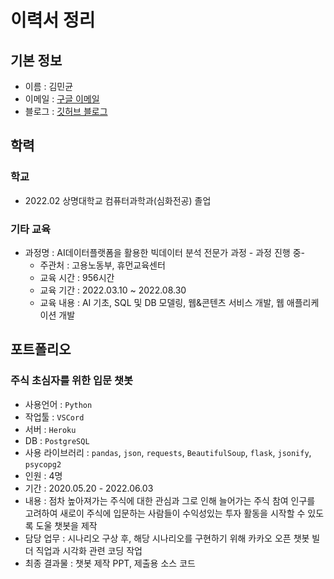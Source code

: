 # 이력서 정리

## 기본 정보

- 이름 : 김민균
- 이메일 : [구글 이메일](mailto:alsrbs0219@gmail.com)
- 블로그 : [깃허브 블로그](https://kmk3593.github.io/)

## 학력

### 학교

- 2022.02 상명대학교 컴퓨터과학과(심화전공) 졸업

### 기타 교육

- 과정명 : AI데이터플랫폼을 활용한 빅데이터 분석 전문가 과정  - 과정 진행 중-
    - 주관처 : 고용노동부, 휴먼교육센터
    - 교육 시간 : 956시간
    - 교육 기간 : 2022.03.10 ~ 2022.08.30
    - 교육 내용 : AI 기초, SQL 및 DB 모델링, 웹&콘텐츠 서비스 개발, 웹 애플리케이션 개발

## 포트폴리오

### 주식 초심자를 위한 입문 챗봇

- 사용언어 : `Python`
- 작업툴 : `VSCord`
- 서버 : `Heroku`
- DB : `PostgreSQL`
- 사용 라이브러리 : `pandas`, `json`, `requests`, `BeautifulSoup`, `flask`, `jsonify`, `psycopg2`
- 인원 : 4명
- 기간 : 2020.05.20 - 2022.06.03
- 내용 : 점차 높아져가는 주식에 대한 관심과 그로 인해 늘어가는 주식 참여 인구를 고려하여 새로이 주식에 입문하는 사람들이 수익성있는 투자 활동을 시작할 수 있도록 도울 챗봇을 제작
- 담당 업무 : 시나리오 구상 후, 해당 시나리오를 구현하기 위해 카카오 오픈 챗봇 빌더 직업과 시각화 관련 코딩 작업
- 최종 결과물 : 챗봇 제작 PPT, 제출용 소스 코드